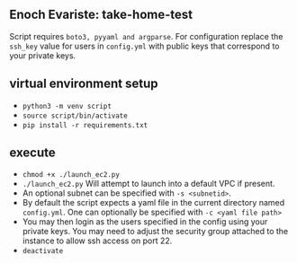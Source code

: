 Enoch Evariste: take-home-test
--------------

Script requires `boto3, pyyaml and argparse`.
For configuration replace the `ssh_key` value for users in `config.yml` with public keys that correspond to your private keys.  

virtual environment setup
-------------------------
- `python3 -m venv script`
- `source script/bin/activate`
- `pip install -r requirements.txt`

execute
-------
- `chmod +x ./launch_ec2.py`
- `./launch_ec2.py` Will attempt to launch into a default VPC if present.
- An optional subnet can be specified with `-s <subnetid>`.
- By default the script expects a yaml file in the current directory named `config.yml`. One can optionally be specified with `-c <yaml file path>`
- You may then login as the users specified in the config using your private keys. You may need to adjust the security group attached to the instance to allow ssh access on port 22.
- `deactivate` 
